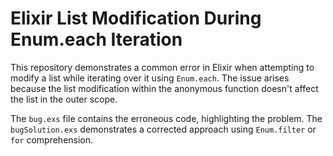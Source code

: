 # Elixir List Modification During Enum.each Iteration

This repository demonstrates a common error in Elixir when attempting to modify a list while iterating over it using `Enum.each`. The issue arises because the list modification within the anonymous function doesn't affect the list in the outer scope.

The `bug.exs` file contains the erroneous code, highlighting the problem. The `bugSolution.exs` demonstrates a corrected approach using `Enum.filter` or `for` comprehension.